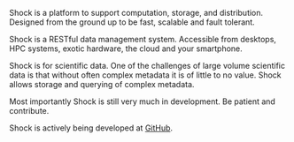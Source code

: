 Shock is a platform to support computation, storage, and distribution. Designed from the ground up to be fast, scalable and fault tolerant.

Shock is a RESTful data management system. Accessible from desktops, HPC systems, exotic hardware, the cloud and your smartphone.

Shock is for scientific data. One of the challenges of large volume scientific data is that without often complex metadata it is of little to no value. Shock allows storage and querying of complex metadata.

Most importantly Shock is still very much in development. Be patient and contribute.

Shock is actively being developed at [GitHub](http://github.com/MG-RAST/Shock).